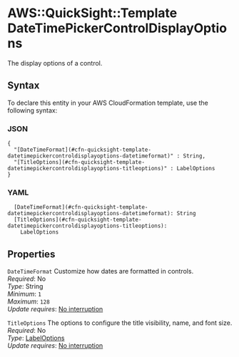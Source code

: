 # AWS::QuickSight::Template DateTimePickerControlDisplayOptions<a name="aws-properties-quicksight-template-datetimepickercontroldisplayoptions"></a>

The display options of a control\.

## Syntax<a name="aws-properties-quicksight-template-datetimepickercontroldisplayoptions-syntax"></a>

To declare this entity in your AWS CloudFormation template, use the following syntax:

### JSON<a name="aws-properties-quicksight-template-datetimepickercontroldisplayoptions-syntax.json"></a>

```
{
  "[DateTimeFormat](#cfn-quicksight-template-datetimepickercontroldisplayoptions-datetimeformat)" : String,
  "[TitleOptions](#cfn-quicksight-template-datetimepickercontroldisplayoptions-titleoptions)" : LabelOptions
}
```

### YAML<a name="aws-properties-quicksight-template-datetimepickercontroldisplayoptions-syntax.yaml"></a>

```
  [DateTimeFormat](#cfn-quicksight-template-datetimepickercontroldisplayoptions-datetimeformat): String
  [TitleOptions](#cfn-quicksight-template-datetimepickercontroldisplayoptions-titleoptions):
    LabelOptions
```

## Properties<a name="aws-properties-quicksight-template-datetimepickercontroldisplayoptions-properties"></a>

`DateTimeFormat` <a name="cfn-quicksight-template-datetimepickercontroldisplayoptions-datetimeformat"></a>
Customize how dates are formatted in controls\.  
_Required_: No  
_Type_: String  
_Minimum_: `1`  
_Maximum_: `128`  
_Update requires_: [No interruption](https://docs.aws.amazon.com/AWSCloudFormation/latest/UserGuide/using-cfn-updating-stacks-update-behaviors.html#update-no-interrupt)

`TitleOptions` <a name="cfn-quicksight-template-datetimepickercontroldisplayoptions-titleoptions"></a>
The options to configure the title visibility, name, and font size\.  
_Required_: No  
_Type_: [LabelOptions](aws-properties-quicksight-template-labeloptions.md)  
_Update requires_: [No interruption](https://docs.aws.amazon.com/AWSCloudFormation/latest/UserGuide/using-cfn-updating-stacks-update-behaviors.html#update-no-interrupt)
